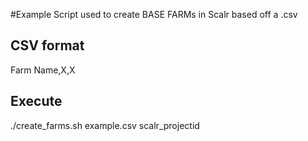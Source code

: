 #Example Script used to create BASE FARMs in Scalr based off a .csv

## CSV format
Farm Name,X,X

## Execute
./create_farms.sh example.csv scalr_projectid
